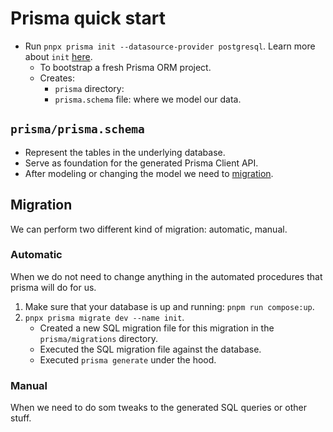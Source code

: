 # Prisma quick start

- Run `pnpx prisma init --datasource-provider postgresql`. Learn more about `init` [here](https://www.prisma.io/docs/orm/reference/prisma-cli-reference#init).
  - To bootstrap a fresh Prisma ORM project.
  - Creates:
    - `prisma` directory:
    - `prisma.schema` file: where we model our data.

## `prisma/prisma.schema`

- Represent the tables in the underlying database.
- Serve as foundation for the generated Prisma Client API.
- After modeling or changing the model we need to [migration](#migration).

## Migration

We can perform two different kind of migration: automatic, manual.

### Automatic

When we do not need to change anything in the automated procedures that prisma will do for us.

1. Make sure that your database is up and running: `pnpm run compose:up`.
2. `pnpx prisma migrate dev --name init`.
   - Created a new SQL migration file for this migration in the `prisma/migrations` directory.
   - Executed the SQL migration file against the database.
   - Executed `prisma generate` under the hood.

### Manual

When we need to do som tweaks to the generated SQL queries or other stuff.
